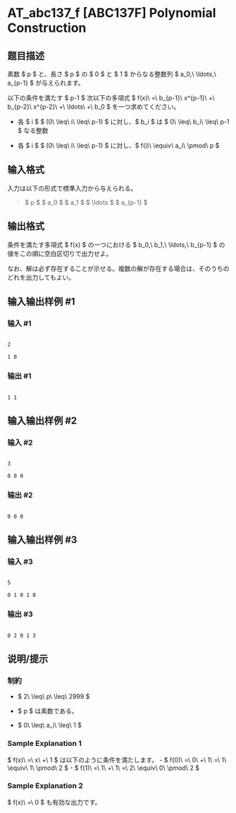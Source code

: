 # AT_abc137_f [ABC137F] Polynomial Construction

## 题目描述

[problemUrl]: https://atcoder.jp/contests/abc137/tasks/abc137_f

素数 $ p $ と、長さ $ p $ の $ 0 $ と $ 1 $ からなる整数列 $ a_0,\ \ldots,\ a_{p-1} $ が与えられます。

以下の条件を満たす $ p-1 $ 次以下の多項式 $ f(x)\ =\ b_{p-1}\ x^{p-1}\ +\ b_{p-2}\ x^{p-2}\ +\ \ldots\ +\ b_0 $ を一つ求めてください。

- 各 $ i $ $ (0\ \leq\ i\ \leq\ p-1) $ に対し、$ b_i $ は $ 0\ \leq\ b_i\ \leq\ p-1 $ なる整数
- 各 $ i $ $ (0\ \leq\ i\ \leq\ p-1) $ に対し、$ f(i)\ \equiv\ a_i\ \pmod\ p $

## 输入格式

入力は以下の形式で標準入力から与えられる。

> $ p $ $ a_0 $ $ a_1 $ $ \ldots $ $ a_{p-1} $

## 输出格式

条件を満たす多項式 $ f(x) $ の一つにおける $ b_0,\ b_1,\ \ldots,\ b_{p-1} $ の値をこの順に空白区切りで出力せよ。

なお、解は必ず存在することが示せる。複数の解が存在する場合は、そのうちのどれを出力してもよい。

## 输入输出样例 #1

### 输入 #1

```
2
1 0
```

### 输出 #1

```
1 1
```

## 输入输出样例 #2

### 输入 #2

```
3
0 0 0
```

### 输出 #2

```
0 0 0
```

## 输入输出样例 #3

### 输入 #3

```
5
0 1 0 1 0
```

### 输出 #3

```
0 2 0 1 3
```

## 说明/提示

### 制約

- $ 2\ \leq\ p\ \leq\ 2999 $
- $ p $ は素数である。
- $ 0\ \leq\ a_i\ \leq\ 1 $

### Sample Explanation 1

$ f(x)\ =\ x\ +\ 1 $ は以下のように条件を満たします。 - $ f(0)\ =\ 0\ +\ 1\ =\ 1\ \equiv\ 1\ \pmod\ 2 $ - $ f(1)\ =\ 1\ +\ 1\ =\ 2\ \equiv\ 0\ \pmod\ 2 $

### Sample Explanation 2

$ f(x)\ =\ 0 $ も有効な出力です。